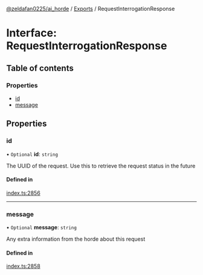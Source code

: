 [@zeldafan0225/ai_horde](../README.md) / [Exports](../modules.md) / RequestInterrogationResponse

# Interface: RequestInterrogationResponse

## Table of contents

### Properties

- [id](RequestInterrogationResponse.md#id)
- [message](RequestInterrogationResponse.md#message)

## Properties

### id

• `Optional` **id**: `string`

The UUID of the request. Use this to retrieve the request status in the future

#### Defined in

[index.ts:2856](https://github.com/ZeldaFan0225/ai_horde/blob/af05e2d/index.ts#L2856)

___

### message

• `Optional` **message**: `string`

Any extra information from the horde about this request

#### Defined in

[index.ts:2858](https://github.com/ZeldaFan0225/ai_horde/blob/af05e2d/index.ts#L2858)
